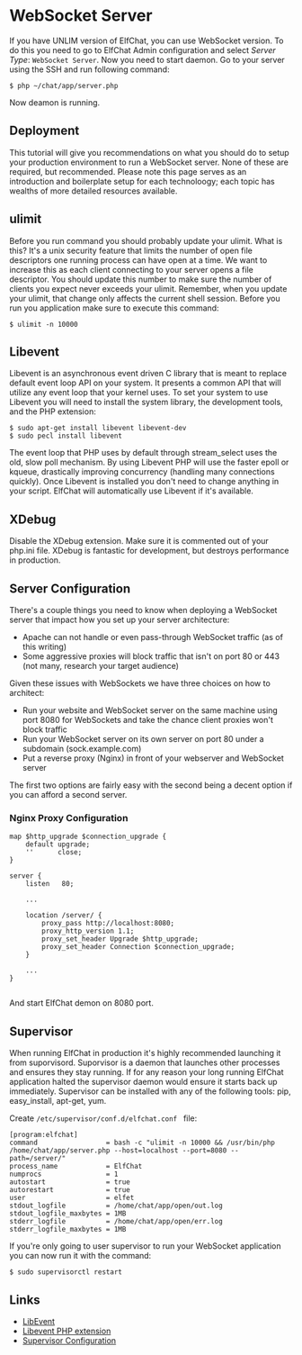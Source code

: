 # WebSocket Server
If you have UNLIM version of ElfChat, you can use WebSocket version. To do this you need to go to ElfChat Admin configuration and select *Server Type*: `WebSocket Server`. 
Now you need to start daemon. Go to your server using the SSH and run following command:
```
$ php ~/chat/app/server.php 
```

Now deamon is running.

## Deployment
This tutorial will give you recommendations on what you should do to setup your production environment to run a WebSocket server. None of these are required, but recommended. Please note this page serves as an introduction and boilerplate setup for each technoloogy; each topic has wealths of more detailed resources available.

## ulimit
Before you run command you should probably update your ulimit. What is this? It's a unix security feature that limits the number of open file descriptors one running process can have open at a time. We want to increase this as each client connecting to your server opens a file descriptor. You should update this number to make sure the number of clients you expect never exceeds your ulimit. Remember, when you update your ulimit, that change only affects the current shell session. Before you run you application make sure to execute this command:
```
$ ulimit -n 10000
```

## Libevent
Libevent is an asynchronous event driven C library that is meant to replace default event loop API on your system. It presents a common API that will utilize any event loop that your kernel uses. To set your system to use Libevent you will need to install the system library, the development tools, and the PHP extension:
```
$ sudo apt-get install libevent libevent-dev
$ sudo pecl install libevent
```
The event loop that PHP uses by default through stream_select uses the old, slow poll mechanism. By using Libevent PHP will use the faster epoll or kqueue, drastically improving concurrency (handling many connections quickly). Once Libevent is installed you don't need to change anything in your script. ElfChat will automatically use Libevent if it's available.

## XDebug
Disable the XDebug extension. Make sure it is commented out of your php.ini file. XDebug is fantastic for development, but destroys performance in production.

## Server Configuration
There's a couple things you need to know when deploying a WebSocket server that impact how you set up your server architecture:

* Apache can not handle or even pass-through WebSocket traffic (as of this writing)
* Some aggressive proxies will block traffic that isn't on port 80 or 443 (not many, research your target audience)

Given these issues with WebSockets we have three choices on how to architect:

* Run your website and WebSocket server on the same machine using port 8080 for WebSockets and take the chance client proxies won't block traffic
* Run your WebSocket server on its own server on port 80 under a subdomain (sock.example.com)
* Put a reverse proxy (Nginx) in front of your webserver and WebSocket server

The first two options are fairly easy with the second being a decent option if you can afford a second server. 

### Nginx Proxy Configuration

```
map $http_upgrade $connection_upgrade {
    default upgrade;
    ''      close;
}

server {
    listen   80;

    ...

    location /server/ {
        proxy_pass http://localhost:8080;
        proxy_http_version 1.1;
        proxy_set_header Upgrade $http_upgrade;
        proxy_set_header Connection $connection_upgrade;
    }

    ...
}
        
```

And start ElfChat demon on 8080 port.


## Supervisor
When running ElfChat in production it's highly recommended launching it from suporvisord. Suporvisor is a daemon that launches other processes and ensures they stay running. If for any reason your long running ElfChat application halted the supervisor daemon would ensure it starts back up immediately. Supervisor can be installed with any of the following tools: pip, easy_install, apt-get, yum. 

Create `/etc/supervisor/conf.d/elfchat.conf ` file:

```
[program:elfchat]
command                 = bash -c "ulimit -n 10000 && /usr/bin/php /home/chat/app/server.php --host=localhost --port=8080 --path=/server/"
process_name            = ElfChat
numprocs                = 1
autostart               = true
autorestart             = true
user                    = elfet
stdout_logfile          = /home/chat/app/open/out.log
stdout_logfile_maxbytes = 1MB
stderr_logfile          = /home/chat/app/open/err.log
stderr_logfile_maxbytes = 1MB
```

If you're only going to user supervisor to run your WebSocket application you can now run it with the command:

```
$ sudo supervisorctl restart
```

## Links
* [LibEvent](http://libevent.org/)
* [Libevent PHP extension](http://pecl.php.net/package/libevent)
* [Supervisor Configuration](http://supervisord.org/configuration.html)
